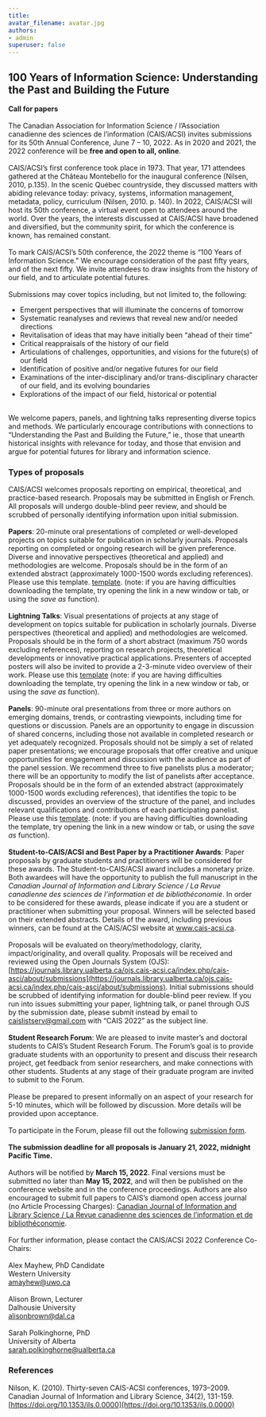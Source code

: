 ```yaml
---
title: 
avatar_filename: avatar.jpg
authors:
- admin
superuser: false
---
```

## 100 Years of Information Science: Understanding the Past and Building the Future
**Call for papers**
<br><br>
The Canadian Association for Information Science / l’Association canadienne des sciences de l’information (CAIS/ACSI) invites submissions for its 50th Annual Conference, June 7 – 10, 2022. As in 2020 and 2021, the 2022 conference will be <b>free and open to all, online</b>.
<br><br>
CAIS/ACSI’s first conference took place in 1973. That year, 171 attendees gathered at the Château Montebello for the inaugural conference (Nilsen, 2010, p.135). In the scenic Québec countryside, they discussed matters with abiding relevance today: privacy, systems, information management, metadata, policy, curriculum (Nilsen, 2010. p. 140). In 2022, CAIS/ACSI will host its 50th conference, a virtual event open to attendees around the world. Over the years, the interests discussed at CAIS/ACSI have broadened and diversified, but the community spirit, for which the conference is known, has remained constant. 
<br><br>
To mark CAIS/ACSI’s 50th conference, the 2022 theme is “100 Years of Information Science.” We encourage consideration of the past fifty years, and of the next fifty. We invite attendees to draw insights from the history of our field, and to articulate potential futures.
<br><br>
Submissions may cover topics including, but not limited to, the following:

- Emergent perspectives that will illuminate the concerns of tomorrow
- Systematic reanalyses and reviews that reveal new and/or needed directions
- Revitalisation of ideas that may have initially been “ahead of their time”
- Critical reappraisals of the history of our field
- Articulations of challenges, opportunities, and visions for the future(s) of our field
- Identification of positive and/or negative futures for our field
- Examinations of the inter-disciplinary and/or trans-disciplinary character of our field, and its evolving boundaries
- Explorations of the impact of our field, historical or potential

<br>We welcome papers, panels, and lightning talks representing diverse topics and methods. We particularly encourage contributions with connections to “Understanding the Past and Building the Future,” ie., those that unearth historical insights with relevance for today, and those that envision and argue for potential futures for library and information science.

### Types of proposals
CAIS/ACSI welcomes proposals reporting on empirical, theoretical, and practice-based research. Proposals may be submitted in English or French. All proposals will undergo double-blind peer review, and should be scrubbed of personally identifying information upon initial submission.
<br><br>
**Papers**: 20-minute oral presentations of completed or well-developed projects on topics suitable for publication in scholarly journals. Proposals reporting on completed or ongoing research will be given preference. Diverse and innovative perspectives (theoretical and applied) and methodologies are welcome. Proposals should be in the form of an extended abstract (approximately 1000-1500 words excluding references). Please use this template. <a href="http://cais-acsi.ca/wp-content/uploads/2019/10/CAIS-ACSI-2020-Abstract-Template.docx" target="_blank">template</a>. (note: if you are having difficulties downloading the template, try opening the link in a new window or tab, or using the _save as_ function).
<br><br>
**Lightning Talks**: Visual presentations of projects at any stage of development on topics suitable for publication in scholarly journals. Diverse perspectives (theoretical and applied) and methodologies are welcomed. Proposals should be in the form of a short abstract (maximum 750 words excluding references), reporting on research projects, theoretical developments or innovative practical applications. Presenters of accepted posters will also be invited to provide a 2-3-minute video overview of their work. Please use this <a href="http://cais-acsi.ca/wp-content/uploads/2019/10/CAIS-ACSI-2020-Abstract-Template.docx" target="_blank">template</a> (note: if you are having difficulties downloading the template, try opening the link in a new window or tab, or using the _save as_ function).
<br><br>
**Panels**: 90-minute oral presentations from three or more authors on emerging domains, trends, or contrasting viewpoints, including time for questions or discussion. Panels are an opportunity to engage in discussion of shared concerns, including those not available in completed research or yet adequately recognized. Proposals should not be simply a set of related paper presentations; we encourage proposals that offer creative and unique opportunities for engagement and discussion with the audience as part of the panel session. We recommend three to five panelists plus a moderator; there will be an opportunity to modify the list of panelists after acceptance. Proposals should be in the form of an extended abstract (approximately 1000-1500 words excluding references), that identifies the topic to be discussed, provides an overview of the structure of the panel, and includes relevant qualifications and contributions of each participating panelist. Please use this [template](http://cais-acsi.ca/wp-content/uploads/2019/10/CAIS-ACSI-2020-Abstract-Template.docx). (note: if you are having difficulties downloading the template, try opening the link in a new window or tab, or using the _save as_ function).
<br><br>
**Student-to-CAIS/ACSI and Best Paper by a Practitioner Awards**: Paper proposals by graduate students and practitioners will be considered for these awards. The Student-to-CAIS/ACSI award includes a monetary prize. Both awardees will have the opportunity to publish the full manuscript in the *Canadian Journal of Information and Library Science / La Revue canadienne des sciences de l’information et de bibliothéconomie*. In order to be considered for these awards, please indicate if you are a student or practitioner when submitting your proposal. Winners will be selected based on their extended abstracts. Details of the award, including previous winners, can be found at the CAIS/ACSI website at www.cais-acsi.ca.
<br><br>
Proposals will be evaluated on theory/methodology, clarity, impact/originality, and overall quality. Proposals will be received and reviewed using the Open Journals System (OJS): [https://journals.library.ualberta.ca/ojs.cais-acsi.ca/index.php/cais-asci/about/submissions](https://journals.library.ualberta.ca/ojs.cais-acsi.ca/index.php/cais-asci/about/submissions). Initial submissions should be scrubbed of identifying information for double-blind peer review. If you run into issues submitting your paper, lightning talk, or panel through OJS by the submission date, please submit instead by email to caislistserv@gmail.com with “CAIS 2022” as the subject line.
<br><br>
**Student Research Forum**: We are pleased to invite master’s and doctoral students to CAIS’s Student Research Forum. The Forum’s goal is to provide graduate students with an opportunity to present and discuss their research project, get feedback from senior researchers, and make connections with other students. Students at any stage of their graduate program are invited to submit to the Forum.
<br><br>
Please be prepared to present informally on an aspect of your research for 5-10 minutes, which will be followed by discussion. More details will be provided upon acceptance.
<br><br>
To participate in the Forum, please fill out the following [submission form](https://docs.google.com/forms/d/e/1FAIpQLScbW8_kNo-9bWQ4VnIV5jT5y601eTuyw0hK1h0Y_s-7Qa5aIQ/viewform?usp=sf_link).
<br><br>
**The submission deadline for all proposals is January 21, 2022, midnight Pacific Time.**
<br><br>
Authors will be notified by **March 15, 2022**. Final versions must be submitted no later than **May 15, 2022**, and will then be published on the conference website and in the conference proceedings. Authors are also encouraged to submit full papers to CAIS’s diamond open access journal (no Article Processing Charges): [Canadian Journal of Information and Library Science / La Revue canadienne des sciences de l’information et de bibliothéconomie](https://ojs.lib.uwo.ca/index.php/cjils).
<br><br>
For further information, please contact the CAIS/ACSI 2022 Conference Co-Chairs:
<br><br>
Alex Mayhew, PhD Candidate<br>
Western University<br>
amayhew@uwo.ca<br>
<br>
Alison Brown, Lecturer<br>
Dalhousie University<br>
alisonbrown@dal.ca<br>
<br>
Sarah Polkinghorne, PhD<br>
University of Alberta<br>
sarah.polkinghorne@ualberta.ca<br>

### References
Nilson, K. (2010). Thirty-seven CAIS-ACSI conferences, 1973–2009. <italic>Canadian Journal of Information and Library Science, 34</italic>(2), 131-159. [https://doi.org/10.1353/ils.0.0000](https://doi.org/10.1353/ils.0.0000)




